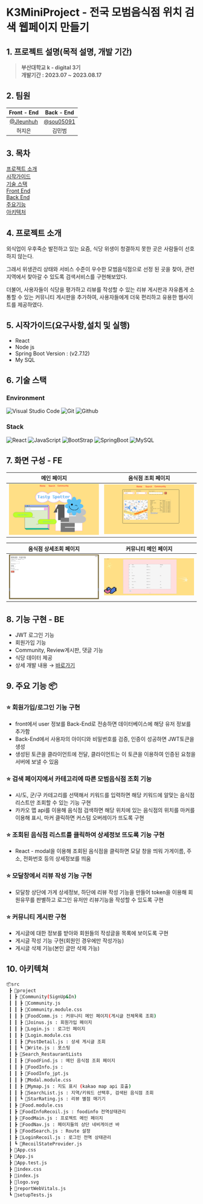 # __K3MiniProject - 전국 모범음식점 위치 검색 웹페이지 만들기__

## 1. 프로젝트 설명(목적 설명, 개발 기간)
> **부산대학교 k - digital 3기** <br/> **개발기간 : 2023.07 ~ 2023.08.17**

## 2. 팀원

|      Front - End       |          Back - End         |                                                               
| :------------------------------------------------------------------------------: | :---------------------------------------------------------------------------------------------------------------------------------------------------: | 
|   [@JIeunhuh](https://github.com/JIeunhuh)   |    [@sou05091](https://github.com/sou05091)  |
| 허지은 | 김민범 |


## 3. 목차 
[프로젝트 소개](#4-프로젝트-소개)  
[시작가이드](#5-시작가이드요구사항설치-및-실행)  
[기술 스택](#6-기술-스택)  
[Front End](#7-화면-구성-개발-화면에-대한-내용---fe)  
[Back End](#8-기능-구현---be)  
[주요기능](#9-주요-기능-📦)  
[아키텍처](#10-아키텍쳐)

## 4. 프로젝트 소개

외식업이 우후죽순 발전하고 있는 요즘, 식당 위생이 청결하지 못한 곳은 사람들이 선호 하지 않는다. 

그래서 위생관리 상태와 서비스 수준이 우수한 모범음식점으로 선정 된 곳을 찾아, 관련 지역에서 찾아갈 수 있도록 검색서비스를 구현해보았다. 

더불어, 사용자들이 식당을 평가하고 리뷰를 작성할 수 있는 리뷰 게시판과 자유롭게 소통할 수 있는 커뮤니티 게시판을 추가하여, 사용자들에게 더욱 편리하고 유용한 웹사이트를 제공하였다. 

## 5. 시작가이드(요구사항,설치 및 실행)
- React
- Node js
- Spring Boot Version : (v2.7.12)
- My SQL 

## 6. 기술 스택

### Environment
![Visual Studio Code](https://img.shields.io/badge/Visual%20Studio%20Code-007ACC?style=for-the-badge&logo=Visual%20Studio%20Code&logoColor=white)
![Git](https://img.shields.io/badge/Git-F05032?style=for-the-badge&logo=Git&logoColor=white)
![Github](https://img.shields.io/badge/GitHub-181717?style=for-the-badge&logo=GitHub&logoColor=white)    

### Stack
![React](https://img.shields.io/badge/React-20232A?style=for-the-badge&logo=react&logoColor=61DAFB)
![JavaScript](https://img.shields.io/badge/javascript-F7DF1E?style=for-the-badge&logo=javascript&logoColor=black)
![BootStrap](https://img.shields.io/badge/bootstrap-7952B3?style=for-the-badge&logo=bootstrap&logoColor=white)
![SpringBoot](https://img.shields.io/badge/spring-6DB33F?style=for-the-badge&logo=spring&logoColor=white)
![MySQL](https://img.shields.io/badge/mysql-4479A1?style=for-the-badge&logo=mysql&logoColor=white)


## 7. 화면 구성 - FE 
| 메인 페이지  |  음식점 조회 페이지   |
| :-------------------------------------------: | :------------: |
|  <img width="450" src="https://github.com/JIeunhuh/K3MiniProject/blob/main/mainPage.png"/> |  <img width="450" src="https://github.com/JIeunhuh/K3MiniProject/blob/main/foodSearchPage.png"/>|  

| 음식점 상세조회 페이지   |  커뮤니티 메인 페이지   |  
| :-------------------------------------------: | :------------: |
| <img width="450" src="https://github.com/JIeunhuh/K3MiniProject/blob/main/foodSearch-modal.png"/>   |  <img width="450" src="https://github.com/JIeunhuh/K3MiniProject/blob/main/commPage.png"/>     |

## 8. 기능 구현 - BE

- JWT 로그인 기능
- 회원가입 기능
- Community, Review게시판, 댓글 기능
- 식당 데이터 제공
- 상세 개발 내용 → [바로가기](https://github.com/JIeunhuh/K3MiniProject/tree/back)

## 9. 주요 기능 📦

### ⭐️ 회원가입/로그인 기능 구현
- front에서 user 정보를 Back-End로 전송하면 데이터베이스에 해당 유저 정보를 추가함
- Back-End에서 사용자의 아이디와 비밀번호를 검증, 인증이 성공하면 JWT토큰을 생성
- 생성된 토큰을 클라이언트에 전달, 클라이언트는 이 토큰을 이용하여 인증된 요청을 서버에 보낼 수 있음

### ⭐️ 검색 페이지에서 카테고리에 따른 모범음식점 조회 기능
- 시/도, 군/구 카테고리를 선택해서 키워드를 입력하면 해당 키워드에 알맞는 음식점 리스트만 조회할 수 있는 기능 구현
- 카카오 맵 api를 이용해 음식점 검색하면 해당 위치에 있는 음식점의 위치를 마커를 이용해 표시, 마커 클릭하면 커스텀 오버레이가 뜨도록 구현

### ⭐️ 조회된 음식점 리스트를 클릭하여 상세정보 뜨도록 기능 구현
- React - modal을 이용해 조회된 음식점을 클릭하면 모달 창을 띄워 가게이름, 주소, 전화번호 등의 상세정보를 띄움

### ⭐️ 모달창에서 리뷰 작성 기능 구현
- 모달창 상단에 가게 상세정보, 하단에 리뷰 작성 기능을 만들어 token을 이용해 회원유무를 판별하고 로그인 유저만 리뷰기능을 작성할 수 있도록 구현

### ⭐️ 커뮤니티 게시판 구현
- 게시글에 대한 정보를 받아와 회원들의 작성글을 목록에 보이도록 구현
- 게시글 작성 기능 구현(회원인 경우에만 작성가능)
- 게시글 삭제 기능(본인 글만 삭제 가능)

## 10. 아키텍쳐

```bash
📦src
 ┣ 📂project
 ┃ ┣ 📂Community(SignUp&In) 
 ┃ ┃ ┣ 📜Community.js 
 ┃ ┃ ┣ 📜Community.module.css
 ┃ ┃ ┣ 📜FoodComm.js : 커뮤니티 메인 페이지(게시글 전체목록 조회)
 ┃ ┃ ┣ 📜Joinus.js : 회원가입 페이지
 ┃ ┃ ┣ 📜Login.js : 로그인 페이지
 ┃ ┃ ┣ 📜Login.module.css
 ┃ ┃ ┣ 📜PostDetail.js : 상세 게시글 조회
 ┃ ┃ ┗ 📜Write.js : 포스팅 
 ┃ ┣ 📂Search_RestaurantLists
 ┃ ┃ ┣ 📜FoodFind.js : 메인 음식점 조회 페이지
 ┃ ┃ ┣ 📜FoodInfo.js : 
 ┃ ┃ ┣ 📜FoodInfo_jpt.js
 ┃ ┃ ┣ 📜Modal.module.css
 ┃ ┃ ┣ 📜Mymap.js : 지도 표시 (kakao map api 호출)
 ┃ ┃ ┣ 📜SearchList.js : 지역/키워드 선택후, 검색된 음식점 조회
 ┃ ┃ ┗ 📜StarRating.js : 리뷰 별점 매기기
 ┃ ┣ 📜Food.module.css
 ┃ ┣ 📜FoodInfoRecoil.js : foodinfo 전역상태관리
 ┃ ┣ 📜FoodMain.js : 프로젝트 메인 페이지
 ┃ ┣ 📜FoodNav.js : 페이지들의 상단 네비게이션 바
 ┃ ┣ 📜FoodSearch.js : Route 설정
 ┃ ┣ 📜LoginRecoil.js : 로그인 전역 상태관리
 ┃ ┗ 📜RecoilStateProvider.js
 ┣ 📜App.css
 ┣ 📜App.js
 ┣ 📜App.test.js
 ┣ 📜index.css
 ┣ 📜index.js
 ┣ 📜logo.svg
 ┣ 📜reportWebVitals.js
 ┗ 📜setupTests.js
```






